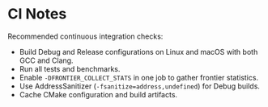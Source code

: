 # CI Notes

Recommended continuous integration checks:

- Build Debug and Release configurations on Linux and macOS with both GCC and Clang.
- Run all tests and benchmarks.
- Enable `-DFRONTIER_COLLECT_STATS` in one job to gather frontier statistics.
- Use AddressSanitizer (`-fsanitize=address,undefined`) for Debug builds.
- Cache CMake configuration and build artifacts.

